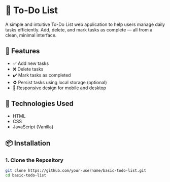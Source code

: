 
# 📝 To-Do List

A simple and intuitive To-Do List web application to help users manage daily tasks efficiently. Add, delete, and mark tasks as complete — all from a clean, minimal interface.

## 🌟 Features

- ✅ Add new tasks
- ❌ Delete tasks
- ✔️ Mark tasks as completed
- ♻️ Persist tasks using local storage (optional)
- 📱 Responsive design for mobile and desktop

## 🧰 Technologies Used

- HTML
- CSS
- JavaScript (Vanilla)

## 📦 Installation

### 1. Clone the Repository

```bash
git clone https://github.com/your-username/basic-todo-list.git
cd basic-todo-list
